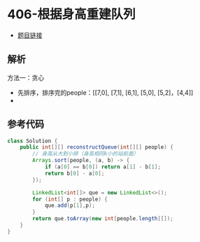 # 406-根据身高重建队列

- [题目链接](https://leetcode-cn.com/problems/queue-reconstruction-by-height/)

## 解析
方法一：贪心
- 先排序，排序完的people：[[7,0], [7,1], [6,1], [5,0], [5,2]，[4,4]]
- 

## 参考代码
```Java
class Solution {
    public int[][] reconstructQueue(int[][] people) {
        // 身高从大到小排（身高相同k小的站前面）
        Arrays.sort(people, (a, b) -> {
            if (a[0] == b[0]) return a[1] - b[1];
            return b[0] - a[0];
        });

        LinkedList<int[]> que = new LinkedList<>();
        for (int[] p : people) {
            que.add(p[1],p);
        }
        return que.toArray(new int[people.length][]);
    }
}
```
